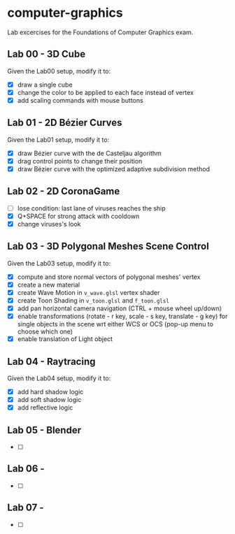 # computer-graphics
Lab excercises for the Foundations of Computer Graphics exam.  

## Lab 00 - 3D Cube
Given the Lab00 setup, modify it to:  
- [x] draw a single cube
- [x] change the color to be applied to each face instead of vertex
- [x] add scaling commands with mouse buttons 

## Lab 01 - 2D Bézier Curves
Given the Lab01 setup, modify it to:
- [x] draw Bézier curve with the de Casteljau algorithm
- [x] drag control points to change their position
- [x] draw Bézier curve with the optimized adaptive subdivision method

## Lab 02 - 2D CoronaGame
- [ ] lose condition: last lane of viruses reaches the ship
- [x] Q+SPACE for strong attack with cooldown
- [x] change viruses's look

## Lab 03 - 3D Polygonal Meshes Scene Control
Given the Lab03 setup, modify it to:
- [x] compute and store normal vectors of polygonal meshes' vertex
- [x] create a new material
- [x] create Wave Motion in ```v_wave.glsl``` vertex shader
- [x] create Toon Shading in ```v_toon.glsl``` and ```f_toon.glsl```
- [x] add pan horizontal camera navigation (CTRL + mouse wheel up/down)
- [x] enable transformations (rotate - r key, scale - s key, translate - g key) for single objects in the scene wrt either WCS or OCS (pop-up menu to choose which one)
- [x] enable translation of Light object

## Lab 04 - Raytracing
Given the Lab04 setup, modify it to:
- [x] add hard shadow logic
- [x] add soft shadow logic
- [x] add reflective logic

## Lab 05 - Blender
- [ ] 

## Lab 06 - 
- [ ] 

## Lab 07 - 
- [ ] 
